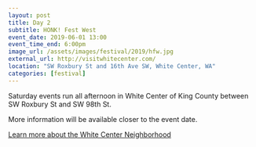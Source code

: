 ```yaml
---
layout: post
title: Day 2
subtitle: HONK! Fest West
event_date: 2019-06-01 13:00
event_time_end: 6:00pm
image_url: /assets/images/festival/2019/hfw.jpg
external_url: http://visitwhitecenter.com/
location: "SW Roxbury St and 16th Ave SW, White Center, WA"
categories: [festival]
---
```


Saturday events run all afternoon in White Center of King County between SW Roxbury St and SW 98th St.

More information will be available closer to the event date.

[Learn more about the White Center Neighborhood](http://visitwhitecenter.com/)



